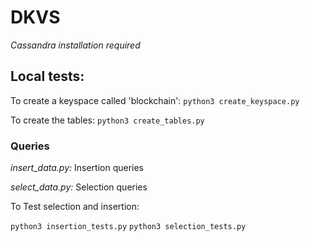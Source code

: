 # DKVS

*Cassandra installation required*

## Local tests:
To create a keyspace called 'blockchain': 
`python3 create_keyspace.py `

To create the tables: 
`python3 create_tables.py `

### Queries
*insert_data.py:* Insertion queries 

*select_data.py:* Selection queries

To Test selection and insertion:

`python3 insertion_tests.py`
`python3 selection_tests.py`
